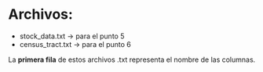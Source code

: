 # Archivos: 
- stock_data.txt -> para el punto 5
- census_tract.txt -> para el punto 6

La **primera fila** de estos archivos .txt representa el nombre de las columnas.

